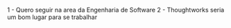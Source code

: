 1 - Quero seguir na area da Engenharia de Software
2 - Thoughtworks seria um bom lugar para se trabalhar
